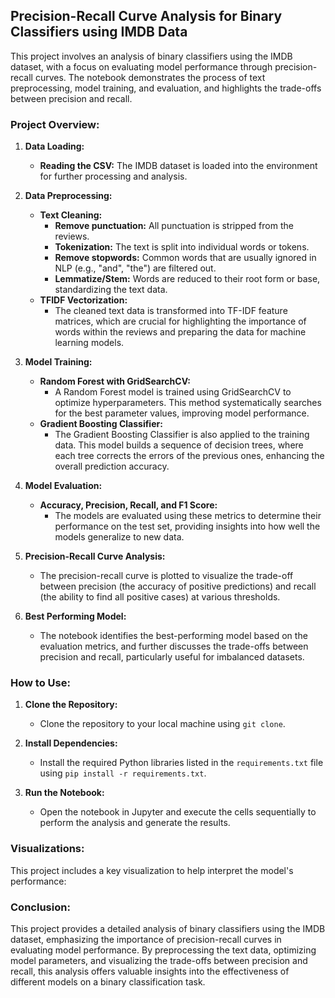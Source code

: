 ## Precision-Recall Curve Analysis for Binary Classifiers using IMDB Data

This project involves an analysis of binary classifiers using the IMDB dataset, with a focus on evaluating model performance through precision-recall curves. The notebook demonstrates the process of text preprocessing, model training, and evaluation, and highlights the trade-offs between precision and recall.

### Project Overview:
1. **Data Loading:**
   - **Reading the CSV:** The IMDB dataset is loaded into the environment for further processing and analysis.

2. **Data Preprocessing:**
   - **Text Cleaning:** 
     - **Remove punctuation:** All punctuation is stripped from the reviews.
     - **Tokenization:** The text is split into individual words or tokens.
     - **Remove stopwords:** Common words that are usually ignored in NLP (e.g., "and", "the") are filtered out.
     - **Lemmatize/Stem:** Words are reduced to their root form or base, standardizing the text data.
   - **TFIDF Vectorization:**
     - The cleaned text data is transformed into TF-IDF feature matrices, which are crucial for highlighting the importance of words within the reviews and preparing the data for machine learning models.

3. **Model Training:**
   - **Random Forest with GridSearchCV:**
     - A Random Forest model is trained using GridSearchCV to optimize hyperparameters. This method systematically searches for the best parameter values, improving model performance.
   - **Gradient Boosting Classifier:**
     - The Gradient Boosting Classifier is also applied to the training data. This model builds a sequence of decision trees, where each tree corrects the errors of the previous ones, enhancing the overall prediction accuracy.

4. **Model Evaluation:**
   - **Accuracy, Precision, Recall, and F1 Score:**
     - The models are evaluated using these metrics to determine their performance on the test set, providing insights into how well the models generalize to new data.

5. **Precision-Recall Curve Analysis:**
   - The precision-recall curve is plotted to visualize the trade-off between precision (the accuracy of positive predictions) and recall (the ability to find all positive cases) at various thresholds.
   

6. **Best Performing Model:**
   - The notebook identifies the best-performing model based on the evaluation metrics, and further discusses the trade-offs between precision and recall, particularly useful for imbalanced datasets.

### How to Use:
1. **Clone the Repository:**
   - Clone the repository to your local machine using `git clone`.
   
2. **Install Dependencies:**
   - Install the required Python libraries listed in the `requirements.txt` file using `pip install -r requirements.txt`.

3. **Run the Notebook:**
   - Open the notebook in Jupyter and execute the cells sequentially to perform the analysis and generate the results.

### Visualizations:
This project includes a key visualization to help interpret the model's performance:

### Conclusion:
This project provides a detailed analysis of binary classifiers using the IMDB dataset, emphasizing the importance of precision-recall curves in evaluating model performance. By preprocessing the text data, optimizing model parameters, and visualizing the trade-offs between precision and recall, this analysis offers valuable insights into the effectiveness of different models on a binary classification task.
